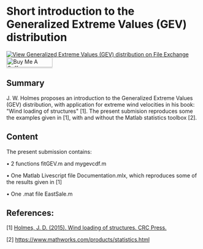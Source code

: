 # Short introduction to the Generalized Extreme Values (GEV) distribution

[![View Generalized Extreme Values (GEV) distribution on File Exchange](https://www.mathworks.com/matlabcentral/images/matlab-file-exchange.svg)](https://se.mathworks.com/matlabcentral/fileexchange/124210-generalized-extreme-values-gev-distribution)
<a href="https://www.buymeacoffee.com/echeynet" target="_blank"><img src="https://www.buymeacoffee.com/assets/img/custom_images/orange_img.png" alt="Buy Me A Coffee" style="height: 25px !important;width: 120px !important;box-shadow: 0px 3px 2px 0px rgba(190, 190, 190, 0.5) !important;-webkit-box-shadow: 0px 3px 2px 0px rgba(190, 190, 190, 0.5) !important;" ></a>

## Summary

J. W. Holmes proposes an introduction to the Generalized Extreme Values (GEV) distribution, with application for extreme wind velocities in his book: "Wind loading of structures" [1]. The present submision reproduces some the examples given in [1], with and without the Matlab statistics toolbox [2].

## Content

The present submission contains:

  • 2 functions fitGEV.m and mygevcdf.m
  
  • One Matlab Livescript file Documentation.mlx, which reproduces some of the results given in [1]
  
  • One .mat file EastSale.m

## References:

[1] [Holmes, J. D. (2015). Wind loading of structures. CRC Press.](https://www.taylorfrancis.com/books/mono/10.1201/b18029/wind-loading-structures-john-holmes) 

[2] https://www.mathworks.com/products/statistics.html

